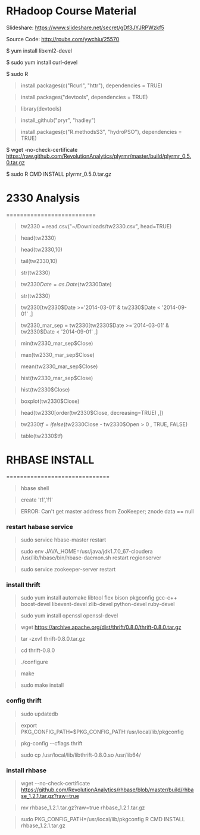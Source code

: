 RHadoop Course Material
=============

Slideshare: https://www.slideshare.net/secret/gDf3JYJRPWzkf5

Source Code: http://rpubs.com/ywchiu/25570


$ yum install libxml2-devel

$ sudo yum install curl-devel

$ sudo R

> install.packages(c("Rcurl", "httr"),  dependencies = TRUE)

> install.packages("devtools", dependencies = TRUE)

> library(devtools)

> install_github("pryr", "hadley")

> install.packages(c("R.methodsS3", "hydroPSO"),  dependencies = TRUE)


$ wget -no-check-certificate  https://raw.github.com/RevolutionAnalytics/plyrmr/master/build/plyrmr_0.5.0.tar.gz

$ sudo R CMD INSTALL plyrmr_0.5.0.tar.gz


# 2330 Analysis
==========================

> tw2330 = read.csv("~/Downloads/tw2330.csv", head=TRUE)

> head(tw2330)

> head(tw2330,10)

> tail(tw2330,10)

> str(tw2330)

> tw2330$Date = as.Date(tw2330$Date)

> str(tw2330)

> tw2330[tw2330$Date >='2014-03-01' & tw2330$Date < '2014-09-01'  ,]

> tw2330_mar_sep = tw2330[tw2330$Date >='2014-03-01' & tw2330$Date < '2014-09-01'  ,]

> min(tw2330_mar_sep$Close)

> max(tw2330_mar_sep$Close)

> mean(tw2330_mar_sep$Close)

> hist(tw2330_mar_sep$Close)

> hist(tw2330$Close)

> boxplot(tw2330$Close)

> head(tw2330[order(tw2330$Close, decreasing=TRUE)  ,])

> tw2330$tf =  ifelse(tw2330$Close - tw2330$Open > 0 , TRUE, FALSE)

> table(tw2330$tf)

# RHBASE INSTALL
==============================
>  hbase shell

> create 't1','f1'

> ERROR: Can't get master address from ZooKeeper; znode data == null
> 
### restart habase service
> sudo service hbase-master restart

> sudo env JAVA_HOME=/usr/java/jdk1.7.0_67-cloudera /usr/lib/hbase/bin/hbase-daemon.sh restart regionserver

> sudo service zookeeper-server restart
> 
> 
### install thrift 
> sudo yum install automake libtool flex bison pkgconfig gcc-c++ boost-devel libevent-devel zlib-devel python-devel ruby-devel

> sudo yum install openssl openssl-devel

> wget https://archive.apache.org/dist/thrift/0.8.0/thrift-0.8.0.tar.gz

> tar -zxvf thrift-0.8.0.tar.gz

> cd thrift-0.8.0

> ./configure

> make

> sudo make install
> 
> 
### config thrift
> sudo updatedb

> export PKG_CONFIG_PATH=$PKG_CONFIG_PATH:/usr/local/lib/pkgconfig

> pkg-config --cflags thrift

> sudo cp /usr/local/lib/libthrift-0.8.0.so /usr/lib64/ 
> 
> 
### install rhbase
> wget --no-check-certificate https://github.com/RevolutionAnalytics/rhbase/blob/master/build/rhbase_1.2.1.tar.gz?raw=true

> mv rhbase_1.2.1.tar.gz\?raw\=true rhbase_1.2.1.tar.gz

> sudo PKG_CONFIG_PATH=/usr/local/lib/pkgconfig R CMD INSTALL rhbase_1.2.1.tar.gz
